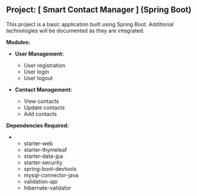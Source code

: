 ## Project: [ Smart Contact Manager ] (Spring Boot)

This project is a basic application built using Spring Boot. Additional technologies will be documented as they are integrated.

**Modules:**

* **User Management:**
    * User registration
    * User login
    * User logout

* **Contact Management:**
    * View contacts
    * Update contacts
    * Add contacts


**Dependencies Required:**

 *  * starter-web
    * starter-thymeleaf
    * starter-data-jpa
    * starter-security
    * spring-boot-devtools
    * mysql-connector-java
    * validation-api
    * hibernate-validator






                             